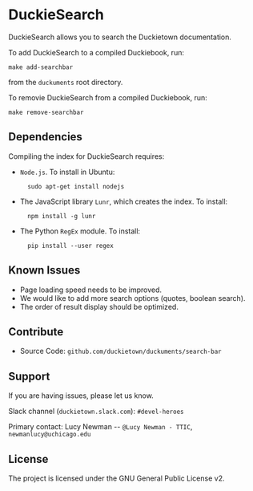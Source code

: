 DuckieSearch
============

DuckieSearch allows you to search the Duckietown documentation.

To add DuckieSearch to a compiled Duckiebook, run:

    make add-searchbar

from the `duckuments` root directory. 

To removie DuckieSearch from a compiled Duckiebook, run:

    make remove-searchbar

Dependencies
------------

Compiling the index for DuckieSearch requires:


- `Node.js`. To install in Ubuntu:

        sudo apt-get install nodejs

- The JavaScript library `Lunr`, which creates the index. To install:

        npm install -g lunr

- The Python `RegEx` module. To install:

        pip install --user regex

Known Issues
------------

- Page loading speed needs to be improved.
- We would like to add more search options (quotes, boolean search).
- The order of result display should be optimized.

Contribute
----------

- Source Code: `github.com/duckietown/duckuments/search-bar`

Support
-------

If you are having issues, please let us know. 

Slack channel (`duckietown.slack.com`): `#devel-heroes`

Primary contact: Lucy Newman -- `@Lucy Newman - TTIC`, `newmanlucy@uchicago.edu`

License
-------

The project is licensed under the GNU General Public License v2.